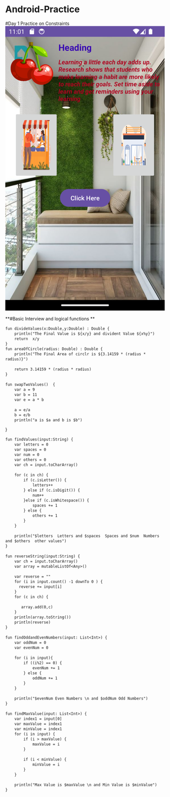 # Android-Practice
#Day 1 Practice on Constraints
![alt text](https://github.com/jmohanr/Android-Practice/blob/main/Day4/demo.png)

**#Basic Interview and logical functions **



    fun divideValues(x:Double,y:Double) : Double {
        println("The Final Value is ${x/y} and divident Value ${x%y}")
        return  x/y
    }
    fun areaOfCircle(radius: Double) : Double {
        println("The Final Area of circlr is ${3.14159 * (radius * radius)}")

        return 3.14159 * (radius * radius)
    }

    fun swapTwoValues()  {
        var a = 9
        var b = 11
        var e = a * b

        a = e/a
        b = e/b
        println("a is $a and b is $b")
}

    fun findValues(input:String) {
        var letters = 0
        var spaces = 0
        var num = 0
        var others = 0
        var ch = input.toCharArray()

        for (c in ch) {
            if (c.isLetter()) {
                letters++
            } else if (c.isDigit()) {
                num++
            }else if (c.isWhitespace()) {
                spaces += 1
            } else {
                others += 1
            }
        }

        println("$letters  Letters and $spaces  Spaces and $num  Numbers and $others  other values")
    }

    fun reverseString(input:String) {
        var ch = input.toCharArray()
        var array = mutableListOf<Any>()

        var reverse = ""
        for (i in input.count() -1 downTo 0 ) {
          reverse += input[i]
        }
        for (c in ch) {

           array.add(0,c)
        }
        println(array.toString())
        println(reverse)
    }

    fun findOddandEvenNumbers(input: List<Int>) {
        var oddNum = 0
        var evenNum = 0

        for (i in input){
            if ((i%2) == 0) {
                evenNum += 1
            } else {
                oddNum += 1
            }
        }

        println("$evenNum Even Numbers \n and $oddNum Odd Numbers")
    }

    fun findMaxValue(input: List<Int>) {
        var index1 = input[0]
        var maxValue = index1
        var minValue = index1
        for (i in input) {
            if (i > maxValue) {
                maxValue = i
            }

            if (i < minValue) {
                minValue = i
            }
        }

        println("Max Value is $maxValue \n and Min Value is $minValue")
    }

